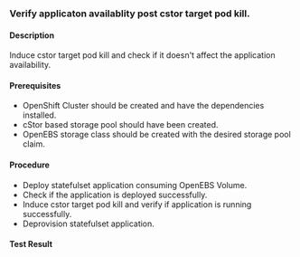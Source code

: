 ### Verify applicaton availablity post cstor target pod kill.

#### Description
Induce cstor target pod kill and check if it doesn't affect the application availability.

#### Prerequisites
- OpenShift Cluster should be created and have the dependencies installed.
- cStor based storage pool should have been created.
- OpenEBS storage class should be created with the desired storage pool claim.

#### Procedure
- Deploy statefulset application consuming OpenEBS Volume.
- Check if the application is deployed successfully.
- Induce cstor target pod kill and verify if application is running successfully.
- Deprovision statefulset application.

#### Test Result

